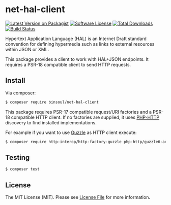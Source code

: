 # net-hal-client

[![Latest Version on Packagist][ico-version]][link-packagist]
[![Software License][ico-license]](LICENSE.md)
[![Total Downloads][ico-downloads]][link-downloads]
[![Build Status](https://travis-ci.org/binsoul/net-hal-client.svg?branch=master)](https://travis-ci.org/binsoul/net-hal-client)

Hypertext Application Language (HAL) is an Internet Draft standard convention for defining hypermedia such as links to external resources within JSON or XML.

This package provides a client to work with HAL+JSON endpoints. It requires a PSR-18 compatible client to send HTTP requests.

## Install

Via composer:

``` bash
$ composer require binsoul/net-hal-client
```               

This package requires PSR-17 compatible request/URI factories and a PSR-18 compatible HTTP client.
If no factories are supplied, it uses [PHP-HTTP](https://php-http.org) discovery to find installed implementations.
 
For example if you want to use [Guzzle](http://guzzlephp.org) as HTTP client execute:

``` bash
$ composer require http-interop/http-factory-guzzle php-http/guzzle6-adapter
```

## Testing

``` bash
$ composer test
```

## License

The MIT License (MIT). Please see [License File](LICENSE.md) for more information.

[ico-version]: https://img.shields.io/packagist/v/binsoul/net-hal-client.svg?style=flat-square
[ico-license]: https://img.shields.io/badge/license-MIT-brightgreen.svg?style=flat-square
[ico-downloads]: https://img.shields.io/packagist/dt/binsoul/net-hal-client.svg?style=flat-square

[link-packagist]: https://packagist.org/packages/binsoul/net-hal-client
[link-downloads]: https://packagist.org/packages/binsoul/net-hal-client
[link-author]: https://github.com/binsoul

